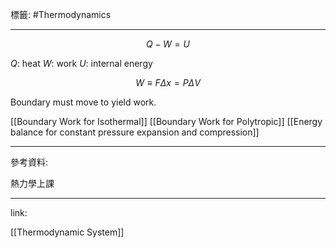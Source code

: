 標籤: #Thermodynamics 

---

$$Q - W = U$$

$Q$: heat
$W$: work
$U$: internal energy

$$W \equiv F \Delta x = P \Delta V$$

Boundary must move to yield work.

[[Boundary Work for Isothermal]]
[[Boundary Work for Polytropic]]
[[Energy balance for constant pressure expansion and compression]]

---

參考資料:

熱力學上課

---

link:

[[Thermodynamic System]]